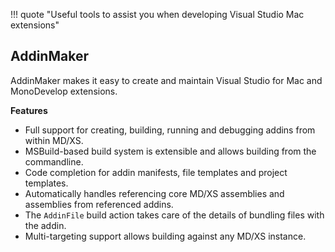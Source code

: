 !!! quote "Useful tools to assist you when developing Visual Studio Mac extensions"

## AddinMaker

AddinMaker makes it easy to create and maintain Visual Studio for Mac and MonoDevelop extensions.

**Features**

 * Full support for creating, building, running and debugging addins from within MD/XS.
 * MSBuild-based build system is extensible and allows building from the commandline.
 * Code completion for addin manifests, file templates and project templates.
 * Automatically handles referencing core MD/XS assemblies and assemblies from referenced addins.
 * The `AddinFile` build action takes care of the details of bundling files with the addin.
 * Multi-targeting support allows building against any MD/XS instance.

